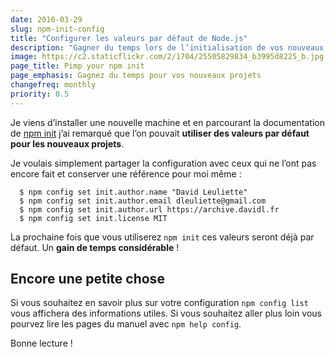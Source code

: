 ```yaml
---
date: 2016-03-29
slug: npm-init-config
title: "Configurer les valeurs par défaut de Node.js"
description: "Gagner du temps lors de l’initialisation de vos nouveaux projets avec node.js en configurant les valeures par défaut"
image: https://c2.staticflickr.com/2/1704/25505829834_b3995d8225_b.jpg
page_title: Pimp your npm init
page_emphasis: Gagnez du temps pour vos nouveaux projets
changefreq: monthly
priority: 0.5
---
```


Je viens d’installer une nouvelle machine et en parcourant la documentation de [npm init](https://docs.npmjs.com/cli/init) j’ai remarqué que l’on pouvait __utiliser des valeurs par défaut pour les nouveaux projets__.

Je voulais simplement partager la configuration avec ceux qui ne l’ont pas encore fait et conserver une référence pour moi même :

~~~shell
  $ npm config set init.author.name "David Leuliette"
  $ npm config set init.author.email dleuliette@gmail.com
  $ npm config set init.author.url https://archive.davidl.fr
  $ npm config set init.license MIT
~~~

La prochaine fois que vous utiliserez `npm init` ces valeurs seront déjà par défaut. Un __gain de temps considérable__ !

## Encore une petite chose

Si vous souhaitez en savoir plus sur votre configuration `npm config list` vous affichera des informations utiles. Si vous souhaitez aller plus loin vous pourvez lire les pages du manuel avec `npm help config`.

Bonne lecture !
